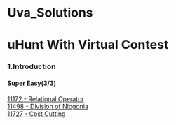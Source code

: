 # Uva_Solutions

<h1>uHunt With Virtual Contest</h1>
  <h3>1.Introduction</h3>
     <h4>Super Easy(3/3)</h4>
        <a href="https://github.com/Mahfuz001/Uva_Solutions/blob/master/uva_11172.java">11172 - Relational Operator</a><br>
        <a href="https://github.com/Mahfuz001/Uva_Solutions/blob/master/uva_11498.cpp">11498 - Division of Nlogonia</a><br>
        <a href="https://github.com/Mahfuz001/Uva_Solutions/blob/master/uva_11727.cpp">11727 - Cost Cutting</a><br>
        
